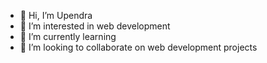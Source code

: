 - 👋 Hi, I’m Upendra
- 👀 I’m interested in web development
- 🌱 I’m currently learning
- 💞️ I’m looking to collaborate on web development projects

<!---
kunda-upendra/kunda-upendra is a ✨ special ✨ repository because its `README.md` (this file) appears on your GitHub profile.
You can click the Preview link to take a look at your changes.
--->
